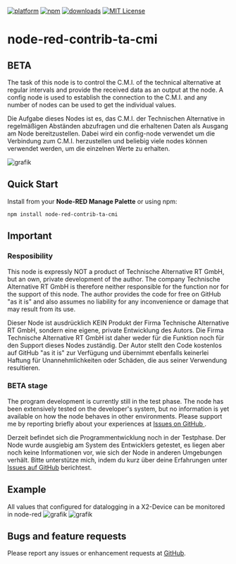 [![platform](https://img.shields.io/badge/platform-Node--RED-red)](https://nodered.org)
[![npm](https://img.shields.io/npm/v/node-red-contrib-ta-cmi.svg)](https://www.npmjs.com/package/node-red-contrib-ta-cmi)
[![downloads](https://img.shields.io/npm/dt/node-red-contrib-ta-cmi.svg)](https://www.npmjs.com/package/node-red-ta-cmi)
[![MIT License](https://img.shields.io/badge/license-MIT-blue.svg)](https://github.com/vivereSmartGroup/node-red-contrib-display-property/master/LICENSE)

# node-red-contrib-ta-cmi

## BETA

The task of this node is to control the C.M.I. of the technical alternative at regular intervals and provide the received data as an output at the node. A config node is used to establish the connection to the C.M.I. and any number of nodes can be used to get the individual values.

Die Aufgabe dieses Nodes ist es, das C.M.I. der Technischen Alternative in regelmäßigen Abständen abzufragen und die erhaltenen Daten als Ausgang am Node bereitzustellen. Dabei wird ein config-node verwendet um die Verbindung zum C.M.I. herzustellen und beliebig viele nodes können verwendet werden, um die einzelnen Werte zu erhalten.

![grafik](https://github.com/PeterAustria/node-red-contrib-ta-cmi/blob/84a43e761cbe02730096fc870eab0bf7c105cfd4/icons/CMI.png)

## Quick Start

Install from your <b>Node-RED Manage Palette</b> or using npm:
```
npm install node-red-contrib-ta-cmi
```
## Important

### Resposibility

This node is expressly NOT a product of Technische Alternative RT GmbH, but an own, private development of the author. The company Technische Alternative RT GmbH is therefore neither responsible for the function nor for the support of this node. The author provides the code for free on GitHub "as it is" and also assumes no liability for any inconvenience or damage that may result from its use.

Dieser Node ist ausdrücklich KEIN Produkt der Firma Technische Alternative RT GmbH, sondern eine eigene, private Entwicklung des Autors. Die Firma Technische Alternative RT GmbH ist daher weder für die Funktion noch für den Support dieses Nodes zuständig. Der Autor stellt den Code kostenlos auf GitHub "as it is" zur Verfügung und übernimmt ebenfalls keinerlei Haftung für Unannehmlichkeiten oder Schäden, die aus seiner Verwendung resultieren.

### BETA stage

The program development is currently still in the test phase. The node has been extensively tested on the developer's system, but no information is yet available on how the node behaves in other environments. Please support me by reporting briefly about your experiences at <a href="https://github.com/PeterAustria/node-red-contrib-ta-cmi/issues">Issues on GitHub </a>.

Derzeit befindet sich die Programmentwicklung noch in der Testphase. Der Node wurde ausgiebig am System des Entwicklers getestet, es liegen aber noch keine Informationen vor, wie sich der Node in anderen Umgebungen verhält. Bitte unterstütze mich, indem du kurz über deine Erfahrungen unter <a href="https://github.com/PeterAustria/node-red-contrib-ta-cmi/issues">Issues auf GitHub</a> berichtest.

## Example

All values that configured for datalogging in a X2-Device can be monitored in node-red
![grafik](https://github.com/PeterAustria/node-red-contrib-ta-cmi/blob/292d75aa5da785df773777ecadeb805204d5e751/icons/TA16x2.PNG)
![grafik](https://github.com/PeterAustria/node-red-contrib-ta-cmi/blob/292d75aa5da785df773777ecadeb805204d5e751/icons/output.PNG)


## Bugs and feature requests

Please report any issues or enhancement requests at <a href="https://github.com/PeterAustria/node-red-contrib-ta-cmi/issues">GitHub</a>.
